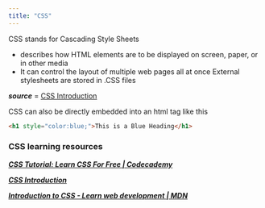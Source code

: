 ```yaml
---
title: "CSS"
---
```

CSS stands for Cascading Style Sheets
 *  describes how HTML elements are to be displayed on screen, paper, or in other media
 *  It can control the layout of multiple web pages all at once
External stylesheets are stored in .CSS files

***source*** = [CSS Introduction](https://www.w3schools.com/css/css_intro.asp)

CSS can also be directly embedded into an html tag like this

```html
<h1 style="color:blue;">This is a Blue Heading</h1>
```

### CSS learning resources 

__*[CSS Tutorial: Learn CSS For Free | Codecademy](https://www.codecademy.com/learn/learn-css)*__

__*[CSS Introduction](https://www.w3schools.com/css/css_intro.asp)*__

__*[Introduction to CSS - Learn web development | MDN](https://developer.mozilla.org/en-US/docs/Learn/CSS/Introduction_to_CSS)*__
